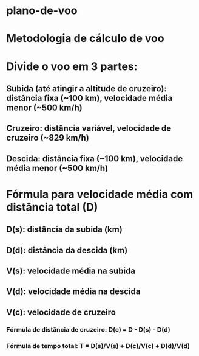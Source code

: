 # plano-de-voo

# Metodologia de cálculo de voo

# Divide o voo em 3 partes:
## Subida (até atingir a altitude de cruzeiro): distância fixa (~100 km), velocidade média menor (~500 km/h)
## Cruzeiro: distância variável, velocidade de cruzeiro (~829 km/h)
## Descida: distância fixa (~100 km), velocidade média menor (~500 km/h)

# Fórmula para velocidade média com distância total (D)
## D(s): distância da subida (km)
## D(d): distância da descida (km)
## V(s): velocidade média na subida
## V(d): velocidade média na descida
## V(c): velocidade de cruzeiro

### Fórmula de distância de cruzeiro: D(c) = D - D(s) - D(d)

### Fórmula de tempo total: T = D(s)/V(s) + D(c)/V(c) + D(d)/V(d)
